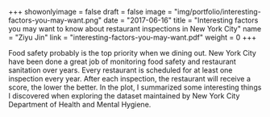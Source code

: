 +++
showonlyimage = false
draft = false
image = "img/portfolio/interesting-factors-you-may-want.png"
date = "2017-06-16"
title = "Interesting factors you may want to know about restaurant inspections in New York City"
name = "Ziyu Jin"
link = "interesting-factors-you-may-want.pdf"
weight = 0
+++

Food safety probably is the top priority when we dining out. New York City have been done a great job of monitoring food safety and restaurant sanitation over years. Every restaurant is scheduled for at least one inspection every year. After each inspection, the restaurant will receive a score, the lower the better. In the plot, I summarized some interesting things I discovered when exploring the dataset maintained by New York City Department of Health and Mental Hygiene.